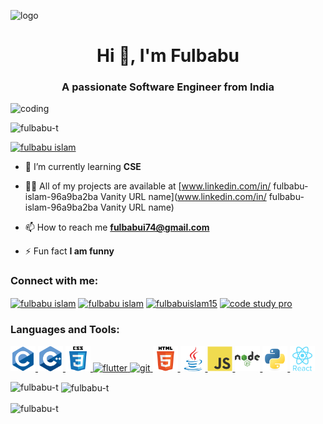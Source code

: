 ![logo](https://vui.unsplash.com/resize?height=256&quality=60&type=auto&url=https%3A%2F%2Fsearched-images.s3.us-west-2.amazonaws.com%2Fe4875af2-3043-4526-ae3d-7fd871d15803%3FX-Amz-Algorithm%3DAWS4-HMAC-SHA256%26X-Amz-Credential%3DAKIAQ4GRIA4Q4QHSYODJ%252F20250525%252Fus-west-2%252Fs3%252Faws4_request%26X-Amz-Date%3D20250525T171234Z%26X-Amz-Expires%3D86400%26X-Amz-SignedHeaders%3Dhost%26X-Amz-Signature%3D3e7f45558601069454c31ef9c47c645dc451d16eeed9ea29ce0fd4694862a1b5&sign=fXhQy4xfZzccnDmZkTqa3psq-0S3How_q64NVLCLUTs)
<h1 align="center">Hi 👋, I'm Fulbabu</h1>
<h3 align="center">A passionate Software Engineer from India</h3>

<img aling="right" alt="coding" width="400" src="https://user-images.githubusercontent.com/55389276/140866485-8fb1c876-9a8f-4d6a-98dc-08c4981eaf70.gif">

<p align="left"> <img src="https://komarev.com/ghpvc/?username=fulbabu-t&label=Profile%20views&color=0e75b6&style=flat" alt="fulbabu-t" /> </p>

<p align="left"> <a href="https://twitter.com/fulbabu islam" target="blank"><img src="https://img.shields.io/twitter/follow/fulbabu islam?logo=twitter&style=for-the-badge" alt="fulbabu islam" /></a> </p>

- 🌱 I’m currently learning **CSE**

- 👨‍💻 All of my projects are available at [www.linkedin.com/in/ fulbabu-islam-96a9ba2ba Vanity URL name](www.linkedin.com/in/ fulbabu-islam-96a9ba2ba Vanity URL name)

- 📫 How to reach me **fulbabui74@gmail.com**

- ⚡ Fun fact **I am funny**

<h3 align="left">Connect with me:</h3>
<p align="left">
<a href="https://twitter.com/fulbabu islam" target="blank"><img align="center" src="https://raw.githubusercontent.com/rahuldkjain/github-profile-readme-generator/master/src/images/icons/Social/twitter.svg" alt="fulbabu islam" height="30" width="40" /></a>
<a href="https://linkedin.com/in/fulbabu islam" target="blank"><img align="center" src="https://raw.githubusercontent.com/rahuldkjain/github-profile-readme-generator/master/src/images/icons/Social/linked-in-alt.svg" alt="fulbabu islam" height="30" width="40" /></a>
<a href="https://instagram.com/fulbabuislam15" target="blank"><img align="center" src="https://raw.githubusercontent.com/rahuldkjain/github-profile-readme-generator/master/src/images/icons/Social/instagram.svg" alt="fulbabuislam15" height="30" width="40" /></a>
<a href="https://www.youtube.com/c/code study pro" target="blank"><img align="center" src="https://raw.githubusercontent.com/rahuldkjain/github-profile-readme-generator/master/src/images/icons/Social/youtube.svg" alt="code study pro" height="30" width="40" /></a>
</p>

<h3 align="left">Languages and Tools:</h3>
<p align="left"> <a href="https://www.cprogramming.com/" target="_blank" rel="noreferrer"> <img src="https://raw.githubusercontent.com/devicons/devicon/master/icons/c/c-original.svg" alt="c" width="40" height="40"/> </a> <a href="https://www.w3schools.com/cpp/" target="_blank" rel="noreferrer"> <img src="https://raw.githubusercontent.com/devicons/devicon/master/icons/cplusplus/cplusplus-original.svg" alt="cplusplus" width="40" height="40"/> </a> <a href="https://www.w3schools.com/css/" target="_blank" rel="noreferrer"> <img src="https://raw.githubusercontent.com/devicons/devicon/master/icons/css3/css3-original-wordmark.svg" alt="css3" width="40" height="40"/> </a> <a href="https://flutter.dev" target="_blank" rel="noreferrer"> <img src="https://www.vectorlogo.zone/logos/flutterio/flutterio-icon.svg" alt="flutter" width="40" height="40"/> </a> <a href="https://git-scm.com/" target="_blank" rel="noreferrer"> <img src="https://www.vectorlogo.zone/logos/git-scm/git-scm-icon.svg" alt="git" width="40" height="40"/> </a> <a href="https://www.w3.org/html/" target="_blank" rel="noreferrer"> <img src="https://raw.githubusercontent.com/devicons/devicon/master/icons/html5/html5-original-wordmark.svg" alt="html5" width="40" height="40"/> </a> <a href="https://www.java.com" target="_blank" rel="noreferrer"> <img src="https://raw.githubusercontent.com/devicons/devicon/master/icons/java/java-original.svg" alt="java" width="40" height="40"/> </a> <a href="https://developer.mozilla.org/en-US/docs/Web/JavaScript" target="_blank" rel="noreferrer"> <img src="https://raw.githubusercontent.com/devicons/devicon/master/icons/javascript/javascript-original.svg" alt="javascript" width="40" height="40"/> </a> <a href="https://nodejs.org" target="_blank" rel="noreferrer"> <img src="https://raw.githubusercontent.com/devicons/devicon/master/icons/nodejs/nodejs-original-wordmark.svg" alt="nodejs" width="40" height="40"/> </a> <a href="https://www.python.org" target="_blank" rel="noreferrer"> <img src="https://raw.githubusercontent.com/devicons/devicon/master/icons/python/python-original.svg" alt="python" width="40" height="40"/> </a> <a href="https://reactjs.org/" target="_blank" rel="noreferrer"> <img src="https://raw.githubusercontent.com/devicons/devicon/master/icons/react/react-original-wordmark.svg" alt="react" width="40" height="40"/> </a> </p>
<p><img align="left" src="https://github-readme-stats.vercel.app/api/top-langs?username=fulbabu-t&show_icons=true&locale=en&layout=compact" alt="fulbabu-t" /></p>

<p>&nbsp;<img align="center" src="https://github-readme-stats.vercel.app/api?username=fulbabu-t&show_icons=true&locale=en" alt="fulbabu-t" /></p>

<p><img align="center" src="https://github-readme-streak-stats.herokuapp.com/?user=fulbabu-t&" alt="fulbabu-t" /></p>

